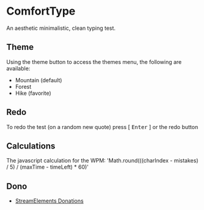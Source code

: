 # ComfortType
An aesthetic minimalistic, clean typing test.

## Theme
Using the theme button to access the themes menu, the following are available:
 - Mountain (default)
 - Forest
 - Hike (favorite)

## Redo
To redo the test (on a random new quote) press [ <kbd>Enter</kbd> ] or the redo button

## Calculations
The javascript calculation for the WPM: 'Math.round(((charIndex - mistakes) / 5) / (maxTime - timeLeft) * 60)'

## Dono
- <a href="https://www.streamelements.com/tip/snurtlelive" target="_blank">StreamElements Donations</a>
